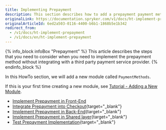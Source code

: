 ```yaml
---
title: Implementing Prepayment
description: This section describes how to add a prepayment payment method.
originalLink: https://documentation.spryker.com/v1/docs/ht-implement-prepayment
originalArticleId: 6ed2a503-0116-4400-b6b1-1868b5e1b342
redirect_from:
  - /v1/docs/ht-implement-prepayment
  - /v1/docs/en/ht-implement-prepayment
---
```


{% info_block infoBox "Prepayment" %}
This article describes the steps that you need to consider when you need to implement the prepayment method without integrating with a third party payment service provider.
{% endinfo_block %}

In this HowTo section, we will add a new module called `PaymentMethods`.

If this is your first time creating a new module, see [Tutorial - Adding a New Module](/docs/scos/dev/developer-guides/201811.0/back-end-development/extending-spryker/adding-a-new-module.html).

* [Implement Prepayment in Front-End](/docs/scos/dev/developer-guides/201811.0/development-guide/back-end/data-manipulation/payment-methods/prepayment/implement-prepayment-in-front-end.html)
* [Integrate Prepayment into Checkout](https://documentation.spryker.com/v1/docs/howto-integrate-prepayment-into-checkout){target="_blank"}
* [Implement Prepayment in Back-End](/docs/scos/dev/developer-guides/201811.0/development-guide/back-end/data-manipulation/payment-methods/prepayment/implementing-prepayment-in-back-end.html){target="_blank"}
* [Implement Prepayment in Shared layer](/docs/scos/dev/developer-guides/201811.0/development-guide/back-end/data-manipulation/payment-methods/prepayment/implementing-prepayment-in-shared-layer.html){target="_blank"}
* [Test Prepayment Implementation](/docs/scos/dev/developer-guides/201811.0/development-guide/back-end/data-manipulation/payment-methods/prepayment/testing-the-prepayment-implementation.html){target="_blank"}
